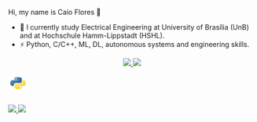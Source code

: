 Hi, my name is Caio Flores 👋 

 
- 🔭 I currently study Electrical Engineering at University of Brasília (UnB) and at Hochschule Hamm-Lippstadt (HSHL). 
- ⚡ Python, C/C++, ML, DL, autonomous systems and engineering skills. 

<div align = "center">
  <a href="https://github.com/caiocflores">
  <img height = "180em" src = "https://github-readme-stats.vercel.app/api?username=caiocflores&show_icons=true&theme=dark&include_all_commits=true&count_private=true" />
  <img height = "180em" src = "https://github-readme-stats.vercel.app/api/top-langs/?username=caiocflores&layout=compact&langs_count=7&theme=dark" />
</div>
<div style = "display: inline_block"> <br>
  <img align="center" alt="Rafa-Python" height="30" width="40" src="https://raw.githubusercontent.com/devicons/devicon/master/icons/python/python-original.svg">

  </div>
  
  ##
 
<div> 
  <a href="https://discord.gg/wagxzStdcR" target="_blank"> <img src = "https://img.shields.io/badge/Discord-7289DA?style=for-the-badge&logo= discord & logoColor = white "target =" _ blank "> </a> 
  <a href = "mailto:caioflores02@gmail.com"> <img src = "https://img.shields.io/badge/-Gmail-%23333?style=for-the-badge&logo=gmail&logoColor=white" target = "_ blank"> </a>
  <a href="https://www.linkedin.com/caiocflores-45875016a" target="_bla
                                                                   
                                                                
                                                                   
